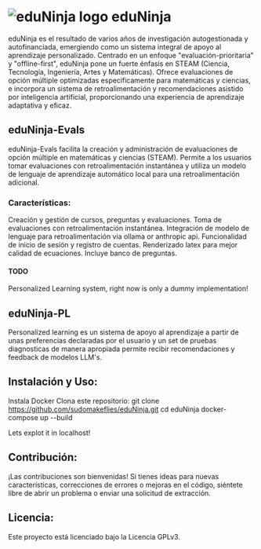 # ![eduNinja logo](statics/logo.svg) eduNinja
eduNinja es el resultado de varios años de investigación autogestionada y autofinanciada, emergiendo como un sistema integral de apoyo al aprendizaje personalizado. Centrado en un enfoque "evaluación-prioritaria" y "offline-first", eduNinja pone un fuerte énfasis en STEAM (Ciencia, Tecnología, Ingeniería, Artes y Matemáticas). Ofrece evaluaciones de opción múltiple optimizadas específicamente para matemáticas y ciencias, e incorpora un sistema de retroalimentación y recomendaciones asistido por inteligencia artificial, proporcionando una experiencia de aprendizaje adaptativa y eficaz.


## eduNinja-Evals
eduNinja-Evals facilita la creación y administración de evaluaciones de opción múltiple en matemáticas y ciencias (STEAM). Permite a los usuarios tomar evaluaciones con retroalimentación instantánea y utiliza un modelo de lenguaje de aprendizaje automático local para una retroalimentación adicional.

### Características:
Creación y gestión de cursos, preguntas y evaluaciones.
Toma de evaluaciones con retroalimentación instantánea.
Integración de modelo de lenguaje para retroalimentación via ollama or anthropic api.
Funcionalidad de inicio de sesión y registro de cuentas.
Renderizado latex para mejor calidad de ecuaciones.
Incluye banco de preguntas.

#### TODO
Personalized Learning system, right now is only a dummy implementation!

## eduNinja-PL
Personalized learning es un sistema de apoyo al aprendizaje a partir de unas preferencias declaradas por el usuario y un set de pruebas diagnosticas de manera apropiada permite recibir recomendaciones y feedback de modelos LLM's. 

## Instalación y Uso:
Instala Docker
Clona este repositorio: git clone https://github.com/sudomakeflies/eduNinja.git
cd eduNinja
docker-compose up --build

Lets explot it in localhost!

## Contribución:
¡Las contribuciones son bienvenidas! Si tienes ideas para nuevas características, correcciones de errores o mejoras en el código, siéntete libre de abrir un problema o enviar una solicitud de extracción.

## Licencia:
Este proyecto está licenciado bajo la Licencia GPLv3.
